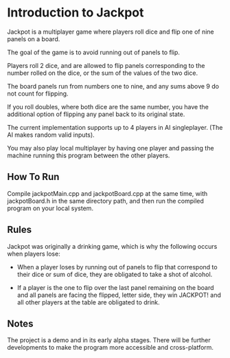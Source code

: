 Introduction to Jackpot
=======================

Jackpot is a multiplayer game where players roll dice and flip one of nine panels on a board.

The goal of the game is to avoid running out of panels to flip.

Players roll 2 dice, and are allowed to flip panels corresponding to the number rolled on the dice,
or the sum of the values of the two dice.

The board panels run from numbers one to nine, and any sums above 9 do not count for flipping.

If you roll doubles, where both dice are the same number, you have the additional option of
flipping any panel back to its original state.

The current implementation supports up to 4 players in AI singleplayer.
(The AI makes random valid inputs).

You may also play local multiplayer by having one player and passing the machine running this
program between the other players.


How To Run
----------
Compile jackpotMain.cpp and jackpotBoard.cpp at the same time,
with jackpotBoard.h in the same directory path,
and then run the compiled program on your local system.


Rules
-----

Jackpot was originally a drinking game, which is why the following occurs when players lose:

- When a player loses by running out of panels to flip that correspond to their dice
or sum of dice, they are obligated to take a shot of alcohol.

- If a player is the one to flip over the last panel remaining on the board and all panels are
facing the flipped, letter side, they win JACKPOT! and all other players at the table are obligated
to drink.

Notes
-----

The project is a demo and in its early alpha stages. There will be further developments to make the program more accessible and cross-platform.
